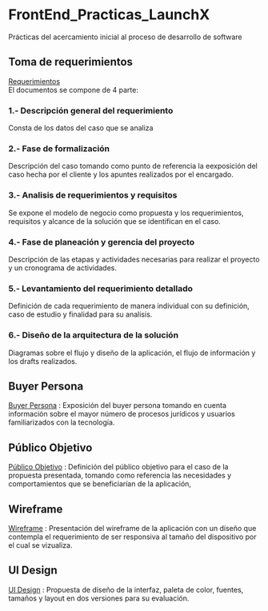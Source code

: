 # FrontEnd_Practicas_LaunchX
Prácticas del acercamiento inicial al proceso de desarrollo de software

## Toma de requerimientos
<a href="https://github.com/Burstniart/FrontEnd_Practicas_LaunchX/blob/main/Requerimientos/Requerimientos.pdf">Requerimientos</a><br>
El documentos se compone de 4 parte:
### 1.- Descripción general del requerimiento
Consta de los datos del caso que se analiza

### 2.- Fase de formalización
Descripción del caso tomando como punto de referencia la eexposición del caso hecha por el cliente y los apuntes realizados por el encargado.

### 3.- Analisis de requerimientos y requisitos
Se expone el modelo de negocio como propuesta y los requerimientos, requisitos y alcance de la solución que se identifican en el caso.

### 4.- Fase de planeación y gerencia del proyecto
Descripción de las etapas y actividades necesarias para realizar el proyecto y un cronograma de actividades.

### 5.- Levantamiento del requerimiento detallado
Definición de cada requerimiento de manera individual con su definición, caso de estudio y finalidad para su analisis.

### 6.- Diseño de la arquitectura de la solución
Diagramas sobre el flujo y diseño de la aplicación, el flujo de información y los drafts realizados.

## Buyer Persona
<a href="https://github.com/Burstniart/FrontEnd_Practicas_LaunchX/blob/main/Buyer%20Persona/BuyerPersona.pdf">Buyer Persona</a>
: Exposición del buyer persona tomando en cuenta información sobre el mayor número de procesos jurídicos y usuarios familiarizados con la tecnología.

## Público Objetivo
<a href="https://github.com/Burstniart/FrontEnd_Practicas_LaunchX/blob/main/Publico%20Objetivo/PublicoObjetivo.pdf">Público Objetivo</a>
: Definición del público objetivo para el caso de la propuesta presentada, tomando como referencia las necesidades y comportamientos que se beneficiarían de la aplicación,

## Wireframe
<a href="https://github.com/Burstniart/FrontEnd_Practicas_LaunchX/blob/main/Wireframe/wireframe.pdf">Wireframe</a>
: Presentación del wireframe de la aplicación con un diseño que contempla el requerimiento de ser responsiva al tamaño del dispositivo por el cual se vizualiza.

## UI Design
<a href="https://github.com/Burstniart/FrontEnd_Practicas_LaunchX/blob/main/UI%20Design/UIDesign.pdf">UI Design</a>
: Propuesta de diseño de la interfaz, paleta de color, fuentes, tamaños y layout en dos versiones para su evaluación.








